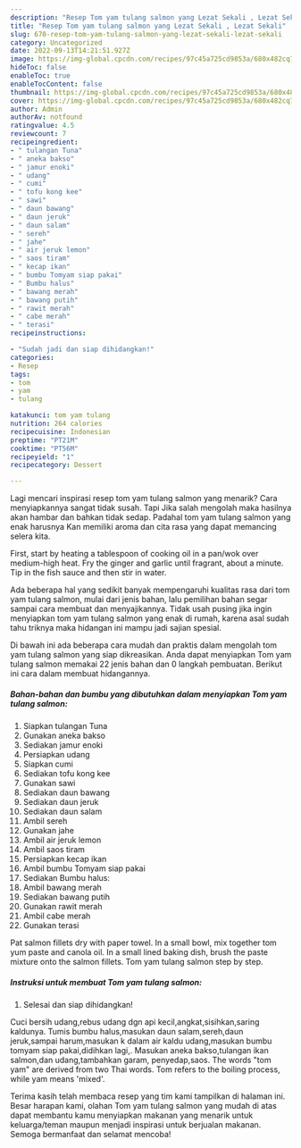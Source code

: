 ```yaml
---
description: "Resep Tom yam tulang salmon yang Lezat Sekali , Lezat Sekali"
title: "Resep Tom yam tulang salmon yang Lezat Sekali , Lezat Sekali"
slug: 670-resep-tom-yam-tulang-salmon-yang-lezat-sekali-lezat-sekali
category: Uncategorized
date: 2022-09-13T14:21:51.927Z
image: https://img-global.cpcdn.com/recipes/97c45a725cd9853a/680x482cq70/tom-yam-tulang-salmon-foto-resep-utama.jpg
hideToc: false
enableToc: true
enableTocContent: false
thumbnail: https://img-global.cpcdn.com/recipes/97c45a725cd9853a/680x482cq70/tom-yam-tulang-salmon-foto-resep-utama.jpg
cover: https://img-global.cpcdn.com/recipes/97c45a725cd9853a/680x482cq70/tom-yam-tulang-salmon-foto-resep-utama.jpg
author: Admin
authorAv: notfound
ratingvalue: 4.5
reviewcount: 7
recipeingredient:
- " tulangan Tuna"
- " aneka bakso"
- " jamur enoki"
- " udang"
- " cumi"
- " tofu kong kee"
- " sawi"
- " daun bawang"
- " daun jeruk"
- " daun salam"
- " sereh"
- " jahe"
- " air jeruk lemon"
- " saos tiram"
- " kecap ikan"
- " bumbu Tomyam siap pakai"
- " Bumbu halus"
- " bawang merah"
- " bawang putih"
- " rawit merah"
- " cabe merah"
- " terasi"
recipeinstructions:

- "Sudah jadi dan siap dihidangkan!"
categories:
- Resep
tags:
- tom
- yam
- tulang

katakunci: tom yam tulang 
nutrition: 264 calories
recipecuisine: Indonesian
preptime: "PT21M"
cooktime: "PT56M"
recipeyield: "1"
recipecategory: Dessert

---
```



Lagi mencari inspirasi resep tom yam tulang salmon yang menarik? Cara menyiapkannya sangat tidak susah. Tapi Jika salah mengolah maka hasilnya akan hambar dan bahkan tidak sedap. Padahal tom yam tulang salmon yang enak harusnya Kan memiliki aroma dan cita rasa yang dapat memancing selera kita.


First, start by heating a tablespoon of cooking oil in a pan/wok over medium-high heat. Fry the ginger and garlic until fragrant, about a minute. Tip in the fish sauce and then stir in water.

Ada beberapa hal yang sedikit banyak mempengaruhi kualitas rasa dari tom yam tulang salmon, mulai dari jenis bahan, lalu pemilihan bahan segar sampai cara membuat dan menyajikannya. Tidak usah pusing jika ingin menyiapkan tom yam tulang salmon yang enak di rumah, karena asal sudah tahu triknya maka hidangan ini mampu jadi sajian spesial.


Di bawah ini ada beberapa cara mudah dan praktis dalam mengolah tom yam tulang salmon yang siap dikreasikan. Anda dapat menyiapkan Tom yam tulang salmon memakai 22 jenis bahan dan 0 langkah pembuatan. Berikut ini cara dalam membuat hidangannya.

<!--inarticleads1-->

##### Bahan-bahan dan bumbu yang dibutuhkan dalam menyiapkan Tom yam tulang salmon:

1. Siapkan  tulangan Tuna
1. Gunakan  aneka bakso
1. Sediakan  jamur enoki
1. Persiapkan  udang
1. Siapkan  cumi
1. Sediakan  tofu kong kee
1. Gunakan  sawi
1. Sediakan  daun bawang
1. Sediakan  daun jeruk
1. Sediakan  daun salam
1. Ambil  sereh
1. Gunakan  jahe
1. Ambil  air jeruk lemon
1. Ambil  saos tiram
1. Persiapkan  kecap ikan
1. Ambil  bumbu Tomyam siap pakai
1. Sediakan  Bumbu halus:
1. Ambil  bawang merah
1. Sediakan  bawang putih
1. Gunakan  rawit merah
1. Ambil  cabe merah
1. Gunakan  terasi


Pat salmon fillets dry with paper towel. In a small bowl, mix together tom yum paste and canola oil. In a small lined baking dish, brush the paste mixture onto the salmon fillets. Tom yam tulang salmon step by step. 

<!--inarticleads2-->

##### Instruksi untuk membuat Tom yam tulang salmon:


1. Selesai dan siap dihidangkan!

Cuci bersih udang,rebus udang dgn api kecil,angkat,sisihkan,saring kaldunya. Tumis bumbu halus,masukan daun salam,sereh,daun jeruk,sampai harum,masukan k dalam air kaldu udang,masukan bumbu tomyam siap pakai,didihkan lagi,. Masukan aneka bakso,tulangan ikan salmon,dan udang,tambahkan garam, penyedap,saos. The words &#34;tom yam&#34; are derived from two Thai words. Tom refers to the boiling process, while yam means &#39;mixed&#39;. 

Terima kasih telah membaca resep yang tim kami tampilkan di halaman ini. Besar harapan kami, olahan Tom yam tulang salmon yang mudah di atas dapat membantu kamu menyiapkan makanan yang menarik untuk keluarga/teman maupun menjadi inspirasi untuk berjualan makanan. Semoga bermanfaat dan selamat mencoba!
